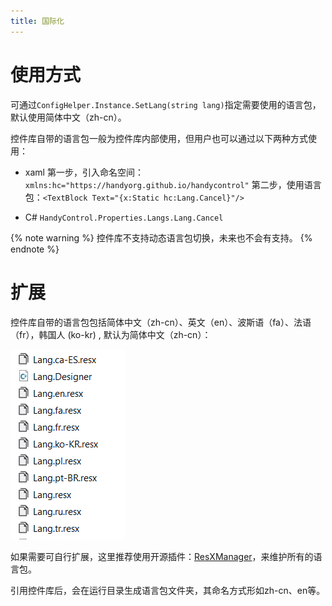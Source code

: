 ```yaml
---
title: 国际化
---
```


# 使用方式

可通过`ConfigHelper.Instance.SetLang(string lang)`指定需要使用的语言包，默认使用简体中文（zh-cn）。

控件库自带的语言包一般为控件库内部使用，但用户也可以通过以下两种方式使用：

- xaml
第一步，引入命名空间：`xmlns:hc="https://handyorg.github.io/handycontrol"`
第二步，使用语言包：`<TextBlock Text="{x:Static hc:Lang.Cancel}"/>`

- C#
`HandyControl.Properties.Langs.Lang.Cancel`

{% note warning %}
控件库不支持动态语言包切换，未来也不会有支持。
{% endnote %}

# 扩展

控件库自带的语言包包括简体中文（zh-cn）、英文（en）、波斯语（fa）、法语（fr），韩国人 (ko-kr) , 默认为简体中文（zh-cn）：

![Langs](https://raw.githubusercontent.com/HandyOrg/HandyOrgResource/master/HandyControl/Doc/langs/Langs.png)

如果需要可自行扩展，这里推荐使用开源插件：[ResXManager](https://marketplace.visualstudio.com/items?itemName=TomEnglert.ResXManager)，来维护所有的语言包。

引用控件库后，会在运行目录生成语言包文件夹，其命名方式形如zh-cn、en等。